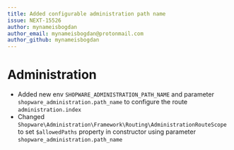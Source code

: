 ```yaml
---
title: Added configurable administration path name
issue: NEXT-15526
author: mynameisbogdan
author_email: mynameisbogdan@protonmail.com
author_github: mynameisbogdan
---
```

# Administration
* Added new env `SHOPWARE_ADMINISTRATION_PATH_NAME` and parameter `shopware_administration.path_name` to configure the route `administration.index`
* Changed `Shopware\Administration\Framework\Routing\AdministrationRouteScope` to set `$allowedPaths` property in constructor using parameter `shopware_administration.path_name` 
